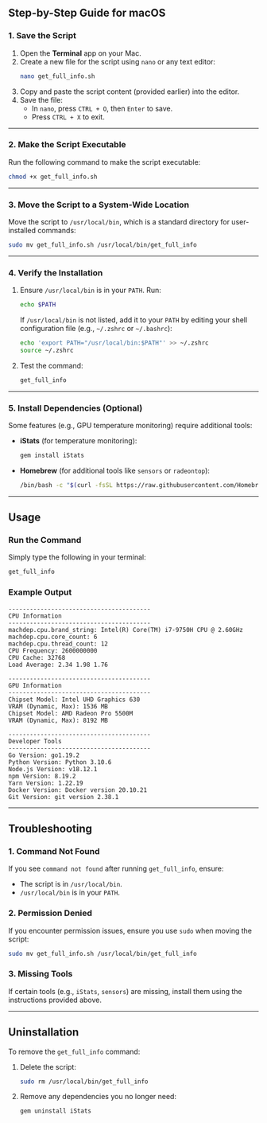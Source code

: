 
## **Step-by-Step Guide for macOS**

### **1. Save the Script**
1. Open the **Terminal** app on your Mac.
2. Create a new file for the script using `nano` or any text editor:
   ```bash
   nano get_full_info.sh
   ```
3. Copy and paste the script content (provided earlier) into the editor.
4. Save the file:
   - In `nano`, press `CTRL + O`, then `Enter` to save.
   - Press `CTRL + X` to exit.

---

### **2. Make the Script Executable**
Run the following command to make the script executable:
```bash
chmod +x get_full_info.sh
```

---

### **3. Move the Script to a System-Wide Location**
Move the script to `/usr/local/bin`, which is a standard directory for user-installed commands:
```bash
sudo mv get_full_info.sh /usr/local/bin/get_full_info
```

---

### **4. Verify the Installation**
1. Ensure `/usr/local/bin` is in your `PATH`. Run:
   ```bash
   echo $PATH
   ```
   If `/usr/local/bin` is not listed, add it to your `PATH` by editing your shell configuration file (e.g., `~/.zshrc` or `~/.bashrc`):
   ```bash
   echo 'export PATH="/usr/local/bin:$PATH"' >> ~/.zshrc
   source ~/.zshrc
   ```
2. Test the command:
   ```bash
   get_full_info
   ```

---

### **5. Install Dependencies (Optional)**
Some features (e.g., GPU temperature monitoring) require additional tools:
- **iStats** (for temperature monitoring):
  ```bash
  gem install iStats
  ```
- **Homebrew** (for additional tools like `sensors` or `radeontop`):
  ```bash
  /bin/bash -c "$(curl -fsSL https://raw.githubusercontent.com/Homebrew/install/HEAD/install.sh)"
  ```

---

## **Usage**

### **Run the Command**
Simply type the following in your terminal:
```bash
get_full_info
```

### **Example Output**
```plaintext
----------------------------------------
CPU Information
----------------------------------------
machdep.cpu.brand_string: Intel(R) Core(TM) i7-9750H CPU @ 2.60GHz
machdep.cpu.core_count: 6
machdep.cpu.thread_count: 12
CPU Frequency: 2600000000
CPU Cache: 32768
Load Average: 2.34 1.98 1.76

----------------------------------------
GPU Information
----------------------------------------
Chipset Model: Intel UHD Graphics 630
VRAM (Dynamic, Max): 1536 MB
Chipset Model: AMD Radeon Pro 5500M
VRAM (Dynamic, Max): 8192 MB

----------------------------------------
Developer Tools
----------------------------------------
Go Version: go1.19.2
Python Version: Python 3.10.6
Node.js Version: v18.12.1
npm Version: 8.19.2
Yarn Version: 1.22.19
Docker Version: Docker version 20.10.21
Git Version: git version 2.38.1
```

---

## **Troubleshooting**

### **1. Command Not Found**
If you see `command not found` after running `get_full_info`, ensure:
- The script is in `/usr/local/bin`.
- `/usr/local/bin` is in your `PATH`.

### **2. Permission Denied**
If you encounter permission issues, ensure you use `sudo` when moving the script:
```bash
sudo mv get_full_info.sh /usr/local/bin/get_full_info
```

### **3. Missing Tools**
If certain tools (e.g., `iStats`, `sensors`) are missing, install them using the instructions provided above.

---

## **Uninstallation**
To remove the `get_full_info` command:
1. Delete the script:
   ```bash
   sudo rm /usr/local/bin/get_full_info
   ```
2. Remove any dependencies you no longer need:
   ```bash
   gem uninstall iStats
   ```
